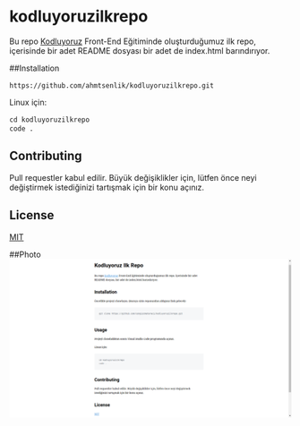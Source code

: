 # kodluyoruzilkrepo

Bu repo [Kodluyoruz](https://kodluyoruz.org) Front-End Eğitiminde oluşturduğumuz ilk repo, içerisinde bir adet README dosyası bir adet de index.html barındırıyor.

##Installation

```
https://github.com/ahmtsenlik/kodluyoruzilkrepo.git
```

Linux için:
```linux
cd kodluyoruzilkrepo
code .
```
## Contributing
Pull requestler kabul edilir. Büyük değişiklikler için, lütfen önce neyi değiştirmek istediğinizi tartışmak için bir konu açınız.

## License
[MIT](https://choosealicense.com/licenses/mit/)

##Photo
![kodluyoruz](https://raw.githubusercontent.com/Kodluyoruz/taskforce/main/git/odev1/figures/markdown.png)